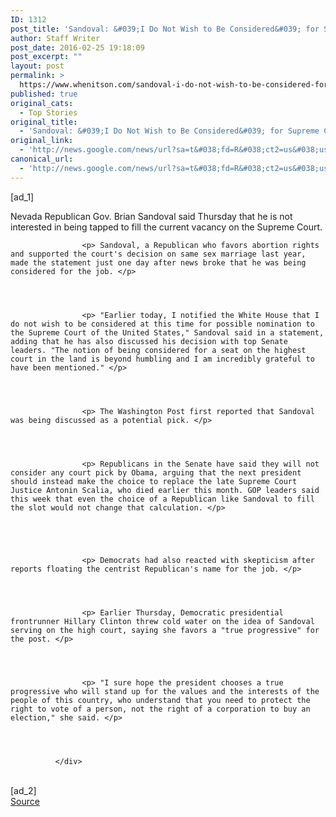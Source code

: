 ```yaml
---
ID: 1312
post_title: 'Sandoval: &#039;I Do Not Wish to Be Considered&#039; for Supreme Court Job &#8211; NBCNews.com'
author: Staff Writer
post_date: 2016-02-25 19:18:09
post_excerpt: ""
layout: post
permalink: >
  https://www.whenitson.com/sandoval-i-do-not-wish-to-be-considered-for-supreme-court-job-nbcnews-com/
published: true
original_cats:
  - Top Stories
original_title:
  - 'Sandoval: &#039;I Do Not Wish to Be Considered&#039; for Supreme Court Job - NBCNews.com'
original_link:
  - 'http://news.google.com/news/url?sa=t&#038;fd=R&#038;ct2=us&#038;usg=AFQjCNHl6KWCiTdjTsTIssFb76XN06D_EA&#038;clid=c3a7d30bb8a4878e06b80cf16b898331&#038;cid=52779051472642&#038;ei=cFPPVuHZK-T4wAH3kragBQ&#038;url=http://www.nbcnews.com/politics/white-house/sandoval-i-do-not-wish-be-considered-supreme-court-job-n525791'
canonical_url:
  - 'http://news.google.com/news/url?sa=t&#038;fd=R&#038;ct2=us&#038;usg=AFQjCNHl6KWCiTdjTsTIssFb76XN06D_EA&#038;clid=c3a7d30bb8a4878e06b80cf16b898331&#038;cid=52779051472642&#038;ei=cFPPVuHZK-T4wAH3kragBQ&#038;url=http://www.nbcnews.com/politics/white-house/sandoval-i-do-not-wish-be-considered-supreme-court-job-n525791'
---
```

 [ad_1]
<br><div itemprop="articleBody" readability="70.487222222222">
                    <p> Nevada Republican Gov. Brian Sandoval said Thursday that he is not interested in being tapped to fill the current vacancy on the Supreme Court. </p>
                
              
              
              
                    <p> Sandoval, a Republican who favors abortion rights and supported the court's decision on same sex marriage last year, made the statement just one day after news broke that he was being considered for the job. </p>
                
              
              
              
                    <p> "Earlier today, I notified the White House that I do not wish to be considered at this time for possible nomination to the Supreme Court of the United States," Sandoval said in a statement, adding that he has also discussed his decision with top Senate leaders. "The notion of being considered for a seat on the highest court in the land is beyond humbling and I am incredibly grateful to have been mentioned." </p>
                
              
              
              
                    <p> The Washington Post first reported that Sandoval was being discussed as a potential pick. </p>
                
              
              
              
                    <p> Republicans in the Senate have said they will not consider any court pick by Obama, arguing that the next president should instead make the choice to replace the late Supreme Court Justice Antonin Scalia, who died earlier this month. GOP leaders said this week that even the choice of a Republican like Sandoval to fill the slot would not change that calculation. </p>
                
              
                    
              
              
                    <p> Democrats had also reacted with skepticism after reports floating the centrist Republican's name for the job. </p>
                
              
              
              
                    <p> Earlier Thursday, Democratic presidential frontrunner Hillary Clinton threw cold water on the idea of Sandoval serving on the high court, saying she favors a "true progressive" for the post. </p>
                
              
              
              
                    <p> "I sure hope the president chooses a true progressive who will stand up for the values and the interests of the people of this country, who understand that you need to protect the right to vote of a person, not the right of a corporation to buy an election," she said. </p>
                
              
              
              
              </div>
<br>[ad_2]
<br><a href="http://news.google.com/news/url?sa=t&#038;fd=R&#038;ct2=us&#038;usg=AFQjCNHl6KWCiTdjTsTIssFb76XN06D_EA&#038;clid=c3a7d30bb8a4878e06b80cf16b898331&#038;cid=52779051472642&#038;ei=cFPPVuHZK-T4wAH3kragBQ&#038;url=http://www.nbcnews.com/politics/white-house/sandoval-i-do-not-wish-be-considered-supreme-court-job-n525791">Source </a>
